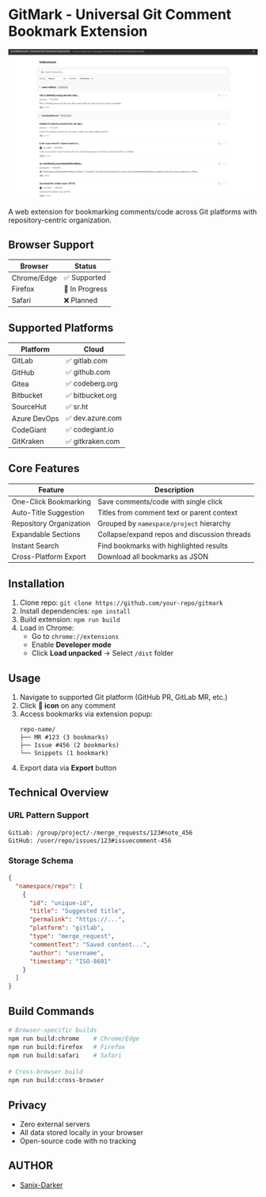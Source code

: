 # GitMark - Universal Git Comment Bookmark Extension
![Screenshot](./screenshot.png)

A web extension for bookmarking comments/code across Git platforms with repository-centric organization.

## Browser Support

| Browser       | Status          |
|---------------|-----------------|
| Chrome/Edge   | ✅ Supported    |
| Firefox       | 🚧 In Progress  |
| Safari        | ❌ Planned      |

## Supported Platforms

| Platform          | Cloud                  |
|-------------------|------------------------|
| GitLab            | ✅ gitlab.com          |
| GitHub            | ✅ github.com          |
| Gitea             | ✅ codeberg.org        |
| Bitbucket         | ✅ bitbucket.org       |
| SourceHut         | ✅ sr.ht               |
| Azure DevOps      | ✅ dev.azure.com       |
| CodeGiant         | ✅ codegiant.io        |
| GitKraken         | ✅ gitkraken.com       |

## Core Features

| Feature                          | Description                                          |
|----------------------------------|------------------------------------------------------|
| One-Click Bookmarking            | Save comments/code with single click                 |
| Auto-Title Suggestion            | Titles from comment text or parent context           |
| Repository Organization          | Grouped by `namespace/project` hierarchy            |
| Expandable Sections              | Collapse/expand repos and discussion threads         |
| Instant Search                   | Find bookmarks with highlighted results              |
| Cross-Platform Export            | Download all bookmarks as JSON                       |

## Installation

1. Clone repo: `git clone https://github.com/your-repo/gitmark`
2. Install dependencies: `npm install`
3. Build extension: `npm run build`
4. Load in Chrome:
   - Go to `chrome://extensions`
   - Enable **Developer mode**
   - Click **Load unpacked** → Select `/dist` folder

## Usage

1. Navigate to supported Git platform (GitHub PR, GitLab MR, etc.)
2. Click **📑 icon** on any comment
3. Access bookmarks via extension popup:
   ```plaintext
   repo-name/
   ├── MR #123 (3 bookmarks)
   ├── Issue #456 (2 bookmarks)
   └── Snippets (1 bookmark)
   ```
4. Export data via **Export** button

## Technical Overview

### URL Pattern Support
```regex
GitLab: /group/project/-/merge_requests/123#note_456
GitHub: /user/repo/issues/123#issuecomment-456
```

### Storage Schema
```json
{
  "namespace/repo": [
    {
      "id": "unique-id",
      "title": "Suggested title",
      "permalink": "https://...",
      "platform": "gitlab",
      "type": "merge_request",
      "commentText": "Saved content...",
      "author": "username",
      "timestamp": "ISO-8601"
    }
  ]
}
```

## Build Commands
```bash
# Browser-specific builds
npm run build:chrome    # Chrome/Edge
npm run build:firefox   # Firefox
npm run build:safari    # Safari

# Cross-browser build
npm run build:cross-browser
```

## Privacy
- Zero external servers
- All data stored locally in your browser
- Open-source code with no tracking

## AUTHOR

- [Sanix-Darker](https://github.com/sanix-darker)

